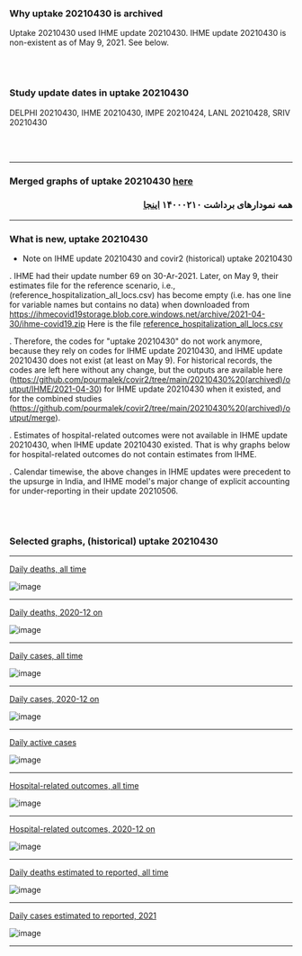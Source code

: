 
### Why uptake 20210430 is archived

Uptake 20210430 used IHME update 20210430. IHME update 20210430 is non-existent as of May 9, 2021. See below.

<br/><br/>

### Study update dates in uptake 20210430

DELPHI 20210430, IHME 20210430, IMPE 20210424, LANL 20210428, SRIV 20210430

<br/><br/>

****

### Merged graphs of uptake 20210430 [here](https://github.com/pourmalek/covir2/blob/main/20210430%20(archived)/graphs%20merged%20uptake%2020210430.pdf)

<div dir="rtl">
  
###  همه نمودارهای برداشت ۱۴۰۰۰۲۱۰ [اینجا](https://github.com/pourmalek/covir2/blob/main/20210430%20(archived)/graphs%20merged%20uptake%2020210430.pdf)
  
<div dir="ltr">

****

### What is new, uptake 20210430
 

* Note on IHME update 20210430 and covir2 (historical) uptake 20210430

. IHME had their update number 69 on 30-Ar-2021. Later, on May 9, their estimates file for the reference scenario, i.e., (reference_hospitalization_all_locs.csv) has become empty (i.e. has one line for variable names but contains no data) when downloaded from https://ihmecovid19storage.blob.core.windows.net/archive/2021-04-30/ihme-covid19.zip Here is the file [reference_hospitalization_all_locs.csv](https://github.com/pourmalek/covir2/blob/main/20210430%20(archived)/reference_hospitalization_all_locs.csv)

. Therefore, the codes for "uptake 20210430" do not work anymore, because they rely on codes for IHME update 20210430, and IHME update 20210430 does not exist (at least on May 9). For historical records, the codes are left here without any change, but the outputs are available here (https://github.com/pourmalek/covir2/tree/main/20210430%20(archived)/output/IHME/2021-04-30) for IHME update 20210430 when it existed, and for the combined studies (https://github.com/pourmalek/covir2/tree/main/20210430%20(archived)/output/merge).  

. Estimates of hospital-related outcomes were not available in IHME update 20210430, when IHME update 20210430 existed. That is why graphs below for hospital-related outcomes do not contain estimates from IHME. 

. Calendar timewise, the above changes in IHME updates were precedent to the upsurge in India, and IHME model's major change of explicit accounting for under-reporting in their update 20210506.

<br/><br/>

### Selected graphs, (historical) uptake 20210430

****

[Daily deaths, all time](https://github.com/pourmalek/covir2/blob/main/20210430%20(archived)/output/merge/graph%2011a%20COVID-19%20daily%20deaths%2C%20Iran%2C%20reference%20scenarios.pdf)

![image](https://user-images.githubusercontent.com/30849720/117581811-97f54400-b0b3-11eb-9224-8d149b4a0271.png)

****

[Daily deaths, 2020-12 on](https://github.com/pourmalek/covir2/blob/main/20210430%20(archived)/output/merge/graph%2012a%20COVID-19%20daily%20deaths%2C%20Iran%2C%20reference%20scenarios%2C%202020-12-01%20on.pdf)

![image](https://user-images.githubusercontent.com/30849720/117581849-d428a480-b0b3-11eb-96c1-02aebdbfb377.png)

****

[Daily cases, all time](https://github.com/pourmalek/covir2/blob/main/20210430%20(archived)/output/merge/graph%2021a%20COVID-19%20daily%20cases%2C%20Iran%2C%20reference%20scenarios.pdf)

![image](https://user-images.githubusercontent.com/30849720/117581884-194cd680-b0b4-11eb-8876-ff97415c3c63.png)

****

[Daily cases, 2020-12 on](https://github.com/pourmalek/covir2/blob/main/20210430%20(archived)/output/merge/graph%2022a%20COVID-19%20daily%20cases%2C%20Iran%2C%20reference%20scenarios%2C%202020-12-01%20on.pdf)

![image](https://user-images.githubusercontent.com/30849720/117582134-5b2a4c80-b0b5-11eb-9718-be003a11df9c.png)

****

[Daily active cases](https://github.com/pourmalek/covir2/blob/main/20210430%20(archived)/output/merge/graph%2062.1%20COVID-19%20daily%20active%20cases%20wo%20GHAN%20Hijri.pdf)

![image](https://user-images.githubusercontent.com/30849720/117582160-857c0a00-b0b5-11eb-81e3-f7561f6a861d.png)

****

[Hospital-related outcomes, all time](https://github.com/pourmalek/covir2/blob/main/20210430%20(archived)/output/merge/graph%2071%20COVID-19%20hospital-related%20outcomes.pdf)

![image](https://user-images.githubusercontent.com/30849720/117582207-b8be9900-b0b5-11eb-9094-8af9f5a236ac.png)

****

[Hospital-related outcomes, 2020-12 on](https://github.com/pourmalek/covir2/blob/main/20210430%20(archived)/output/merge/graph%2073%20COVID-19%20hospital-related%20outcomes%2C%20wo%20extremes%2C%202020-12-01%20on.pdf)

![image](https://user-images.githubusercontent.com/30849720/117582337-6762d980-b0b6-11eb-8ede-7a35f036df98.png)

****

[Daily deaths estimated to reported, all time](https://github.com/pourmalek/covir2/blob/main/20210430%20(archived)/output/merge/graph%2091%20COVID-19%20daily%20deaths%20estimated%20to%20reported%2C%20Iran%2C%20reference%20scenarios.pdf)

![image](https://user-images.githubusercontent.com/30849720/117582380-97aa7800-b0b6-11eb-9f19-07b175e5583b.png)

****

[Daily cases estimated to reported, 2021](https://github.com/pourmalek/covir2/blob/main/20210430%20(archived)/output/merge/graph%2093%20COVID-19%20daily%20cases%20estimated%20to%20reported%2C%20Iran%2C%20reference%20scenarios%2C%202021-03-01%20on.pdf) 

![image](https://user-images.githubusercontent.com/30849720/117718316-c8f77680-b190-11eb-859f-45ab8429f12a.png)

****

